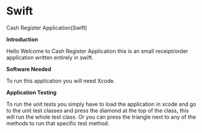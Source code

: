 # Swift

Cash Register Application(Swift)

**Introduction**

Hello Welcome to Cash Register Application this is an small receipt/order application written entirely in swift.


**Software Needed**

To run this application you will need Xcode.


**Application Testing**

To run the unit tests you simply have to load the application in xcode and go to the unit test classes and press 
the diamond at the top of the class, this will run the whole test class. Or you can press the triangle next to any of the methods to run that specific test method.

